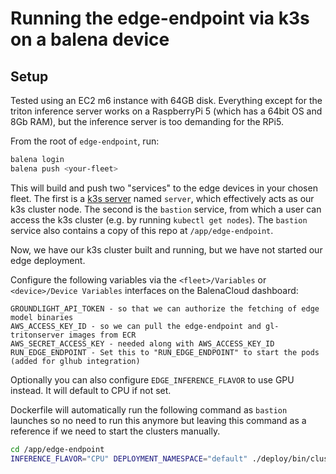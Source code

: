 # Running the edge-endpoint via k3s on a balena device

## Setup
Tested using an EC2 m6 instance with 64GB disk. Everything except for the triton inference server works on a RaspberryPi 5 (which has a 64bit OS and 8Gb RAM), but the inference server is too demanding for the RPi5.

From the root of `edge-endpoint`, run:
```bash
balena login
balena push <your-fleet>
```
This will build and push two "services" to the edge devices in your chosen fleet. The first is a [k3s server](https://docs.k3s.io/architecture) named `server`, which effectively acts as our k3s cluster node. The second is the `bastion` service, from which a user can access the k3s cluster (e.g. by running `kubectl get nodes`). The `bastion` service also contains a copy of this repo at `/app/edge-endpoint`.

Now, we have our k3s cluster built and running, but we have not started our edge deployment.

Configure the following variables via the `<fleet>/Variables` or `<device>/Device Variables` interfaces on the BalenaCloud dashboard:
```
GROUNDLIGHT_API_TOKEN - so that we can authorize the fetching of edge model binaries
AWS_ACCESS_KEY_ID - so we can pull the edge-endpoint and gl-tritonserver images from ECR
AWS_SECRET_ACCESS_KEY - needed along with AWS_ACCESS_KEY_ID
RUN_EDGE_ENDPOINT - Set this to "RUN_EDGE_ENDPOINT" to start the pods (added for glhub integration)
```

Optionally you can also configure `EDGE_INFERENCE_FLAVOR` to use GPU instead. It will default to CPU if not set.

Dockerfile will automatically run the following command as `bastion` launches so no need to run this anymore but leaving this command as a reference if we need to start the clusters manually.

```bash
cd /app/edge-endpoint
INFERENCE_FLAVOR="CPU" DEPLOYMENT_NAMESPACE="default" ./deploy/bin/cluster_setup.sh
```

